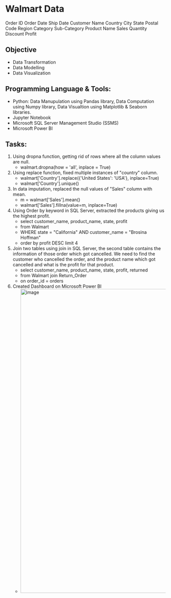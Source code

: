 # Walmart Data

Order ID	Order Date	Ship Date	Customer Name	Country	City	State	Postal Code	Region	Category	Sub-Category	Product Name	Sales	Quantity	Discount	Profit


## Objective
- Data Transformation
- Data Modelling
- Data Visualization

## Programming Language & Tools:
- Python: Data Manupulation using Pandas library, Data Computation using Numpy library, Data Visualtion using Matplotlib & Seaborn libraries.
- Jupyter Notebook
- Microsoft SQL Server Management Studio (SSMS)
- Microsoft Power BI

## Tasks: 
1. Using dropna function, getting rid of rows where all the column values are null.
   - walmart.dropna(how = 'all', inplace = True)
2. Using replace function, fixed multiple instances of "country" column.
   - walmart['Country'].replace({'United States': 'USA'}, inplace=True)
   - walmart['Country'].unique()
3. In data imputation, replaced the null values of "Sales" column with mean.
   - m = walmart['Sales'].mean()
   - walmart['Sales'].fillna(value=m, inplace=True)
4. Using Order by keyword in SQL Server, extracted the products giving us the highest profit.
   - select customer_name, product_name, state, profit 
   - from Walmart 
   - WHERE state = "California" AND customer_name = "Brosina Hoffman"
   - order by profit DESC limit 4
5. Join two tables using join in SQL Server, the second table contains the information of those order which got cancelled. We need to find the customer who cancelled the order, and the product name which got cancelled and what is the profit for that product. 
   - select customer_name, product_name, state, profit, returned
   - from Walmart join Return_Order
   - on order_id = orders
6. Created Dashboard on Microsoft Power BI
   - <img width="955" alt="image" src="https://user-images.githubusercontent.com/98107926/193669939-6b963d66-3294-450e-8b2a-3610d6a5a727.png">

